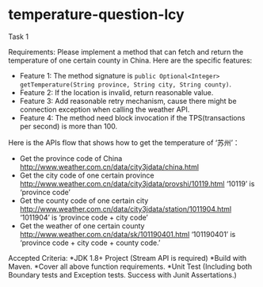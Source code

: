 # temperature-question-lcy

Task 1

Requirements:
Please implement a method that can fetch and return the temperature of one certain county in China. Here are the specific features: 
* Feature 1: The method signature is `public Optional<Integer> getTemperature(String province, String city, String county)`.
* Feature 2: If the location is invalid, return reasonable value.
* Feature 3: Add reasonable retry mechanism, cause there might be connection exception when calling the weather API.
* Feature 4: The method need block invocation if the TPS(transactions per second) is more than 100.

Here is the APIs flow that shows how to get the temperature of ‘苏州’：
* Get the province code of China
http://www.weather.com.cn/data/city3jdata/china.html
* Get the city code of one certain province
http://www.weather.com.cn/data/city3jdata/provshi/10119.html 
 ‘10119’ is ‘province code’
* Get the county code of one certain city
http://www.weather.com.cn/data/city3jdata/station/1011904.html 
‘1011904’ is ‘province code + city code’
* Get the weather of one certain county
http://www.weather.com.cn/data/sk/101190401.html 
‘101190401’ is ‘province code + city code + county code.’

Accepted Criteria:
*JDK 1.8+ Project (Stream API is required)
*Build with Maven.
*Cover all above function requirements.
*Unit Test (Including both Boundary tests and Exception tests. Success with Junit Assertations.)
